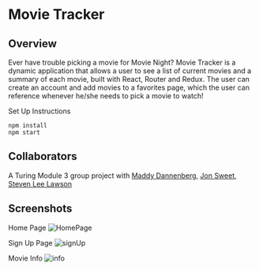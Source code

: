 # Movie Tracker
## Overview

Ever have trouble picking a movie for Movie Night? Movie Tracker is a dynamic application that allows a user to see a list of current movies and a summary of each movie, built with React, Router and Redux. The user can create an account and add movies to a favorites page, which the user can reference whenever he/she needs to pick a movie to watch!

Set Up Instructions 
```
npm install
npm start
```

## Collaborators
A Turing Module 3 group project with
[Maddy Dannenberg](https://github.com/mmdberg),
[Jon Sweet](https://github.com/JSweet314), 
[Steven Lee Lawson](https://github.com/stevenleelawson)

## Screenshots
Home Page
![HomePage](public/movie-finder-screenshot.png?raw=true "movie-tracker")

Sign Up Page
![signUp](public/movie-tracker-signup2.png?raw=true "movie-tracker")

Movie Info
![info](public/movie-finder-info.png?raw=true "movie-tracker")
